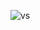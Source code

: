 ![vs](https://user-images.githubusercontent.com/108258871/175897745-9717a5f9-4dbd-42a8-acba-8d07407bff80.png)



